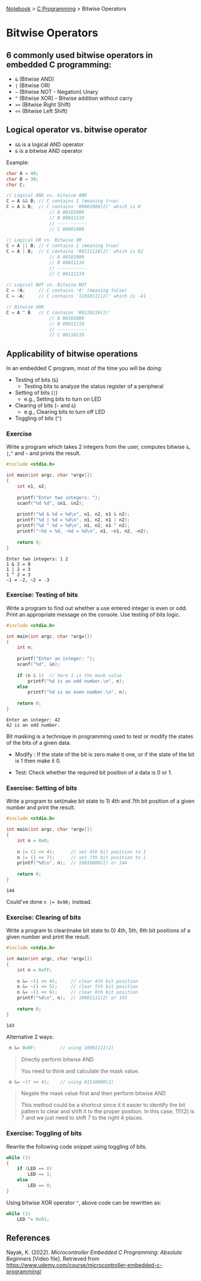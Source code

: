 <a href="../">Notebook</a> > <a href="./">C Programming</a> > Bitwise Operators

# Bitwise Operators



## 6 commonly used bitwise operators in embedded C programming:

* `&` (Bitwise AND)
* `|` (Bitwise OR)
* `~` (Bitwise NOT - Negation) Unary
* `^` (Bitwise XOR) - Bitwise addition without carry
* `>>` (Bitwise Right Shift)
* `<<` (Bitwise Left Shift)



## Logical operator vs. bitwise operator

* `&&` is a logical AND operator
* `&` is a bitwise AND operator

Example:

```c
char A = 40;
char B = 30;
char C;

// Logical AND vs. bitwise AND
C = A && B;	// C contains 1 (meaning true)
C = A & B;	// C contains '00001000(2)' which is 8
                // A 00101000
                // B 00011110
                // -----------
                // C 00001000
                
// Logical OR vs. Bitwise OR
C = A || B;	// C contains 1 (meaning true)
C = A | B;	// C contains '00111110(2)' which is 62
                // A 00101000
                // B 00011110
                // -----------
                // C 00111110
                
// Logical NOT vs. Bitwise NOT
C = !A;		// C contains '0' (meaning false)
C = ~A;		// C contains '11010111(2)' which is -41

// Bitwise XOR
C = A ^ B	// C contains '00110110(2)'
                // A 00101000
                // B 00011110
                // -----------
                // C 00110110
```



## Applicability of bitwise operations

In an embedded C program, most of the time you will be doing:

* Testing of bits (`&`)
  * Testing bits to analyze the status register of a peripheral
* Setting of bits (`|`)
  * e.g., Setting bits to turn on LED
* Clearing of bits (`~` and `&`)
  * e.g., Clearing bits to turn off LED
* Toggling of bits (`^`)

### Exercise

Write a program which takes 2 integers from the user, computes bitwise `&`, `|`,`^` and `~` and prints the result.

```c
#include <stdio.h>

int main(int argc, char *argv[])
{
    int n1, n2;
    
    printf("Enter two integers: ");
    scanf("%d %d", &n1, &n2);
    
    printf("%d & %d = %d\n", n1, n2, n1 & n2);
    printf("%d | %d = %d\n", n1, n2, n1 | n2);
    printf("%d ^ %d = %d\n", n1, n2, n1 ^ n2);
    printf("~%d = %d, ~%d = %d\n", n1, ~n1, n2, ~n2);
    
    return 0;
}
```

```plain
Enter two integers: 1 2
1 & 2 = 0
1 | 2 = 3
1 ^ 2 = 3
~1 = -2, ~2 = -3
```

### Exercise: Testing of bits

Write a program to find out whether a use entered integer is even or odd. Print an appropriate message on the console. Use testing of bits logic.

```c
#include <stdio.h>

int main(int argc, char *argv[])
{
    int n;
    
    printf("Enter an integer: ");
    scanf("%d", &n);
    
    if (n & 1)	// here 1 is the mask value
        printf("%d is an odd number.\n", n);
    else
        printf("%d is an even number.\n", n);
    
    return 0;
}
```

```plain
Enter an integer: 42
42 is an odd number.
```

Bit masking is a technique in programming used to test or modify the states of the bits of a given data.

* Modify : If the state of the bit is zero make it one, or if the state of the bit is 1 then make it 0.

* Test: Check whether the required bit position of a data is 0 or 1.

### Exercise: Setting of bits

Write a program to set(make bit state to 1) 4th and 7th bit position of a given number and print the result.

```c
#include <stdio.h>

int main(int argc, char *argv[])
{
    int n = 0x0;
    
    n |= (1 << 4);		// set 4th bit position to 1
    n |= (1 << 7);		// set 7th bit position to 1
    printf("%d\n", n);	// 10010000(2) or 144
    
    return 0;
}
```

```plain
144 
```

Could've done `n |= 0x90;` instead.

### Exercise: Clearing of bits

Write a program to clear(make bit state to 0) 4th, 5th, 6th bit positions of a given number and print the result.

```c
#include <stdio.h>

int main(int argc, char *argv[])
{
    int n = 0xFF;
    
    n &= ~(1 << 4);		// clear 4th bit position
    n &= ~(1 << 5);		// clear 5th bit position
    n &= ~(1 << 6);		// clear 6th bit position
    printf("%d\n", n);	// 10001111(2) or 143
    
    return 0;
}
```

```plain
143
```

Alternative 2 ways:

```c
 n &= 0x8F;			// using 10001111(2)
```

> Directly perform bitwise AND
>
> You need to think and calculate the mask value.

```c
 n &= ~(7 << 4);	// using 01110000(2)
```

> Negate the mask value first and then perform bitwise AND
>
> This method could be a shortcut since it it easier to identify the bit pattern to clear and shift it to the proper position. In this case, 111(2) is 7 and we just need to shift 7 to the right 4 places.

### Exercise: Toggling of bits

Rewrite the following code snippet using toggling of bits.

```c
while (1)
{
    if (LED == 0)
        LED == 1;
    else
        LED == 0;
}
```

Using bitwise XOR operator `^`, above code can be rewritten as:

```c
while (1)
    LED ^= 0x01;
```





## References

Nayak, K. (2022). *Microcontroller Embedded C Programming: Absolute Beginners* [Video file]. Retrieved from  https://www.udemy.com/course/microcontroller-embedded-c-programming/
